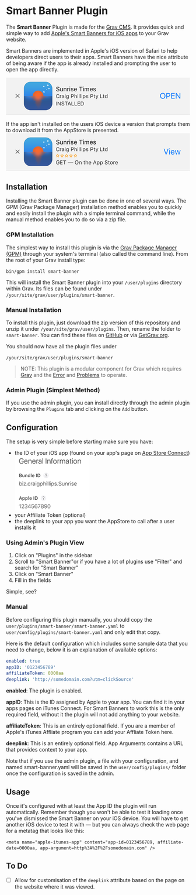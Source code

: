 # Smart Banner Plugin

The **Smart Banner** Plugin is made for the [Grav CMS](http://github.com/getgrav/grav). It provides quick and simple way to add [Apple's Smart Banners for iOS apps](https://developer.apple.com/library/archive/documentation/AppleApplications/Reference/SafariWebContent/PromotingAppswithAppBanners/PromotingAppswithAppBanners.html) to your Grav website.

Smart Banners are implemented in Apple's iOS version of Safari to help developers direct users to their apps. Smart Banners have the nice attribute of being aware if the app is already installed and prompting the user to open the app directly.

[![Example of the Sunrise Times Smart Banner](assets/sunrisetimes_banner_installed.png)](https://sunrisetimes.app)

If the app isn't installed on the users iOS device a version that prompts them to download it from the AppStore is presented.
[![Example of the Sunrise Times Smart Banner](assets/sunrisetimes_banner.png)](https://sunrisetimes.app)


## Installation

Installing the Smart Banner plugin can be done in one of several ways. The GPM (Grav Package Manager) installation method enables you to quickly and easily install the plugin with a simple terminal command, while the manual method enables you to do so via a zip file.

### GPM Installation

The simplest way to install this plugin is via the [Grav Package Manager (GPM)](http://learn.getgrav.org/advanced/grav-gpm) through your system's terminal (also called the command line).  From the root of your Grav install type:

    bin/gpm install smart-banner

This will install the Smart Banner plugin into your `/user/plugins` directory within Grav. Its files can be found under `/your/site/grav/user/plugins/smart-banner`.

### Manual Installation

To install this plugin, just download the zip version of this repository and unzip it under `/your/site/grav/user/plugins`. Then, rename the folder to `smart-banner`. You can find these files on [GitHub](https://github.com/cppl/grav-plugin-smart-banner) or via [GetGrav.org](http://getgrav.org/downloads/plugins#extras).

You should now have all the plugin files under

    /your/site/grav/user/plugins/smart-banner
	
> NOTE: This plugin is a modular component for Grav which requires [Grav](http://github.com/getgrav/grav) and the [Error](https://github.com/getgrav/grav-plugin-error) and [Problems](https://github.com/getgrav/grav-plugin-problems) to operate.

### Admin Plugin (Simplest Method)

If you use the admin plugin, you can install directly through the admin plugin by browsing the `Plugins` tab and clicking on the `Add` button.

## Configuration

The setup is very simple before starting make sure you have:
 - the ID of your iOS app (found on your app's page on [App Store Connect](https://appstoreconnect.apple.com/))<br>![What it looks like on your apps page in App Store Connect](assets/iTunes_Connect_AppID.png)
 - your Affiliate Token (optional)
 - the deeplink to your app you want the AppStore to call after a user installs it 

### Using Admin's Plugin View

 1. Click on "Plugins" in the sidebar
 2. Scroll to "Smart Banner"or if you have a lot of plugins use "Filter" and search for "Smart Banner"
 3. Click on "Smart Banner"
 4. Fill in the fields
 
 Simple, see?

### Manual

Before configuring this plugin manually, you should copy the `user/plugins/smart-banner/smart-banner.yaml` to `user/config/plugins/smart-banner.yaml` and only edit that copy.

Here is the default configuration which includes some sample data that you need to change, below it is an explanation of available options:

```yaml
enabled: true
appID: '0123456789'
affiliateToken: 0000aa
deeplink: 'http://somedomain.com?utm=clickSource'

```
**enabled**: The plugin is enabled. 

**appID**: This is the ID assigned by Apple to your app. You can find it in your apps pages on iTunes Connect. For Smart Banners to work this is the only required field, without it the plugin will not add anything to your website.

**affiliateToken**: This is an entirely optional field. If you are a member of Apple's iTunes Affliate program you can add your Affliate Token here.

**deeplink**: This is an entirely optional field. App Arguments contains a URL that provides context to your app.

Note that if you use the admin plugin, a file with your configuration, and named smart-banner.yaml will be saved in the `user/config/plugins/` folder once the configuration is saved in the admin.

## Usage

Once it's configured with at least the App ID the plugin will run automatically. Remember though you won't be able to test it loading once you've dismissed the Smart Banner on your iOS device. You will have to get another iOS device to test it with — but you can always check the web page for a metatag that looks like this:
```$html
<meta name="apple-itunes-app" content="app-id=0123456789, affiliate-date=0000aa, app-argument=http%3A%2F%2Fsomedomain.com" />
```

## To Do

- [ ] Allow for customisation of the `deeplink` attribute based on the page on the website where it was viewed.

